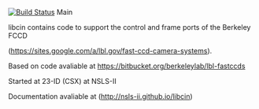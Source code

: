 [![Build Status](https://travis-ci.org/NSLS-II-CSX/libcin.svg?branch=master)](https://travis-ci.org/NSLS-II-CSX/libcin) Main 

libcin contains code to support the control and frame ports of the
Berkeley FCCD 

(https://sites.google.com/a/lbl.gov/fast-ccd-camera-systems).

Based on code avaliable at https://bitbucket.org/berkeleylab/lbl-fastccds

Started at 23-ID (CSX) at NSLS-II

Documentation avaliable at (http://nsls-ii.github.io/libcin)
